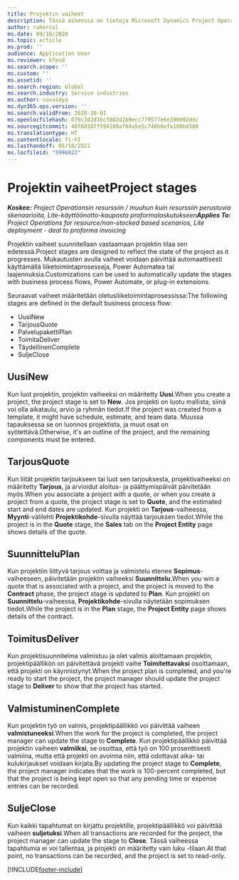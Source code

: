 ```yaml
---
title: Projektin vaiheet
description: Tässä aiheessa on tietoja Microsoft Dynamics Project Operationsin projektivaiheista.
author: ruhercul
ms.date: 09/18/2020
ms.topic: article
ms.prod: ''
audience: Application User
ms.reviewer: kfend
ms.search.scope: ''
ms.custom: ''
ms.assetid: ''
ms.search.region: Global
ms.search.industry: Service industries
ms.author: suvaidya
ms.dyn365.ops.version: ''
ms.search.validFrom: 2020-10-01
ms.openlocfilehash: 079c3d2d16cf802d2b9ecc779577e6e390d92ddc
ms.sourcegitcommit: 40f68387f594180af64a5e5c748b6efa188bd300
ms.translationtype: HT
ms.contentlocale: fi-FI
ms.lasthandoff: 05/10/2021
ms.locfileid: "5996922"
---
```

# <a name="project-stages"></a><span data-ttu-id="79d46-103">Projektin vaiheet</span><span class="sxs-lookup"><span data-stu-id="79d46-103">Project stages</span></span>

<span data-ttu-id="79d46-104">_**Koskee:** Project Operationsin resurssiin / muuhun kuin resurssiin perustuvia skenaarioita, Lite-käyttöönotto-kaupasta proformalaskutukseen_</span><span class="sxs-lookup"><span data-stu-id="79d46-104">_**Applies To:** Project Operations for resource/non-stocked based scenarios, Lite deployment - deal to proforma invoicing_</span></span>

<span data-ttu-id="79d46-105">Projektin vaiheet suunnitellaan vastaamaan projektin tilaa sen edetessä.</span><span class="sxs-lookup"><span data-stu-id="79d46-105">Project stages are designed to reflect the state of the project as it progresses.</span></span> <span data-ttu-id="79d46-106">Mukautusten avulla vaiheet voidaan päivittää automaattisesti käyttämällä liiketoimintaprosesseja, Power Automatea tai laajennuksia.</span><span class="sxs-lookup"><span data-stu-id="79d46-106">Customizations can be used to automatically update the stages with business process flows, Power Automate, or plug-in extensions.</span></span>

<span data-ttu-id="79d46-107">Seuraavat vaiheet määritetään oletusliiketoimintaprosessissa:</span><span class="sxs-lookup"><span data-stu-id="79d46-107">The following stages are defined in the default business process flow:</span></span>

- <span data-ttu-id="79d46-108">Uusi</span><span class="sxs-lookup"><span data-stu-id="79d46-108">New</span></span>
- <span data-ttu-id="79d46-109">Tarjous</span><span class="sxs-lookup"><span data-stu-id="79d46-109">Quote</span></span>
- <span data-ttu-id="79d46-110">Palvelupaketti</span><span class="sxs-lookup"><span data-stu-id="79d46-110">Plan</span></span>
- <span data-ttu-id="79d46-111">Toimita</span><span class="sxs-lookup"><span data-stu-id="79d46-111">Deliver</span></span>
- <span data-ttu-id="79d46-112">Täydellinen</span><span class="sxs-lookup"><span data-stu-id="79d46-112">Complete</span></span>
- <span data-ttu-id="79d46-113">Sulje</span><span class="sxs-lookup"><span data-stu-id="79d46-113">Close</span></span> 

## <a name="new"></a><span data-ttu-id="79d46-114">Uusi</span><span class="sxs-lookup"><span data-stu-id="79d46-114">New</span></span>

<span data-ttu-id="79d46-115">Kun luot projektin, projektin vaiheeksi on määritetty **Uusi**.</span><span class="sxs-lookup"><span data-stu-id="79d46-115">When you create a project, the project stage is set to **New**.</span></span> <span data-ttu-id="79d46-116">Jos projekti on luotu mallista, siinä voi olla aikataulu, arvio ja ryhmän tiedot.</span><span class="sxs-lookup"><span data-stu-id="79d46-116">If the project was created from a template, it might have schedule, estimate, and team data.</span></span> <span data-ttu-id="79d46-117">Muussa tapauksessa se on luonnos projektista, ja muut osat on syötettävä.</span><span class="sxs-lookup"><span data-stu-id="79d46-117">Otherwise, it's an outline of the project, and the remaining components must be entered.</span></span>

## <a name="quote"></a><span data-ttu-id="79d46-118">Tarjous</span><span class="sxs-lookup"><span data-stu-id="79d46-118">Quote</span></span>

<span data-ttu-id="79d46-119">Kun liität projektin tarjoukseen tai luot sen tarjouksesta, projektivaiheeksi on määritetty **Tarjous**, ja arvioidut aloitus- ja päättymispäivät päivitetään myös.</span><span class="sxs-lookup"><span data-stu-id="79d46-119">When you associate a project with a quote, or when you create a project from a quote, the project stage is set to **Quote**, and the estimated start and end dates are updated.</span></span> <span data-ttu-id="79d46-120">Kun projekti on **Tarjous**-vaiheessa, **Myynti**-välilehti **Projektikohde**-sivulla näyttää tarjouksen tiedot.</span><span class="sxs-lookup"><span data-stu-id="79d46-120">While the project is in the **Quote** stage, the **Sales** tab on the **Project Entity** page shows details of the quote.</span></span>

## <a name="plan"></a><span data-ttu-id="79d46-121">Suunnittelu</span><span class="sxs-lookup"><span data-stu-id="79d46-121">Plan</span></span>

<span data-ttu-id="79d46-122">Kun projektiin liittyvä tarjous voittaa ja valmistelu etenee **Sopimus**-vaiheeseen, päivitetään projektin vaiheeksi **Suunnittelu**.</span><span class="sxs-lookup"><span data-stu-id="79d46-122">When you win a quote that is associated with a project, and the project is moved to the **Contract** phase, the project stage is updated to **Plan**.</span></span> <span data-ttu-id="79d46-123">Kun projekti on **Suunnittelu**-vaiheessa, **Projektikohde**-sivulla näytetään sopimuksen tiedot.</span><span class="sxs-lookup"><span data-stu-id="79d46-123">While the project is in the **Plan** stage, the **Project Entity** page shows details of the contract.</span></span>

## <a name="deliver"></a><span data-ttu-id="79d46-124">Toimitus</span><span class="sxs-lookup"><span data-stu-id="79d46-124">Deliver</span></span>

<span data-ttu-id="79d46-125">Kun projektisuunnitelma valmistuu ja olet valmis aloittamaan projektin, projektipäällikön on päivitettävä projekti vaihe **Toimitettavaksi** osoittamaan, että projekti on käynnistynyt.</span><span class="sxs-lookup"><span data-stu-id="79d46-125">When the project plan is completed, and you're ready to start the project, the project manager should update the project stage to **Deliver** to show that the project has started.</span></span>

## <a name="complete"></a><span data-ttu-id="79d46-126">Valmistuminen</span><span class="sxs-lookup"><span data-stu-id="79d46-126">Complete</span></span> 

<span data-ttu-id="79d46-127">Kun projektin työ on valmis, projektipäällikkö voi päivittää vaiheen **valmistuneeksi**.</span><span class="sxs-lookup"><span data-stu-id="79d46-127">When the work for the project is completed, the project manager can update the stage to **Complete**.</span></span> <span data-ttu-id="79d46-128">Kun projektipäällikkö päivittää projektin vaiheen **valmiiksi**, se osoittaa, että työ on 100 prosenttisesti valmiina, mutta että projekti on avoinna niin, että odottavat aika- tai kulukirjaukset voidaan kirjata.</span><span class="sxs-lookup"><span data-stu-id="79d46-128">By updating the project stage to **Complete**, the project manager indicates that the work is 100-percent completed, but that the project is being kept open so that any pending time or expense entries can be recorded.</span></span>

## <a name="close"></a><span data-ttu-id="79d46-129">Sulje</span><span class="sxs-lookup"><span data-stu-id="79d46-129">Close</span></span>

<span data-ttu-id="79d46-130">Kun kaikki tapahtumat on kirjattu projektille, projektipäällikkö voi päivittää vaiheen **suljetuksi**.</span><span class="sxs-lookup"><span data-stu-id="79d46-130">When all transactions are recorded for the project, the project manager can update the stage to **Close**.</span></span> <span data-ttu-id="79d46-131">Tässä vaiheessa tapahtumia ei voi tallentaa, ja projekti on määritetty vain luku -tilaan.</span><span class="sxs-lookup"><span data-stu-id="79d46-131">At that point, no transactions can be recorded, and the project is set to read-only.</span></span>



[!INCLUDE[footer-include](../includes/footer-banner.md)]